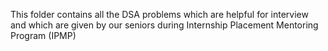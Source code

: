 This folder contains all the DSA problems which are helpful for interview and which are given by our seniors during Internship Placement Mentoring Program (IPMP)
